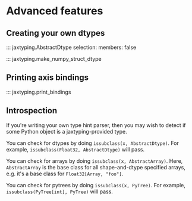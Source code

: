 # Advanced features

## Creating your own dtypes

::: jaxtyping.AbstractDtype
    selection:
        members:
            false

::: jaxtyping.make_numpy_struct_dtype

## Printing axis bindings

::: jaxtyping.print_bindings

## Introspection

If you're writing your own type hint parser, then you may wish to detect if some Python object is a jaxtyping-provided type.

You can check for dtypes by doing `issubclass(x, AbstractDtype)`. For example, `issubclass(Float32, AbstractDtype)` will pass.

You can check for arrays by doing `issubclass(x, AbstractArray)`. Here, `AbstractArray` is the base class for all shape-and-dtype specified arrays, e.g. it's a base class for `Float32[Array, "foo"]`.

You can check for pytrees by doing `issubclass(x, PyTree)`. For example, `issubclass(PyTree[int], PyTree)` will pass.
